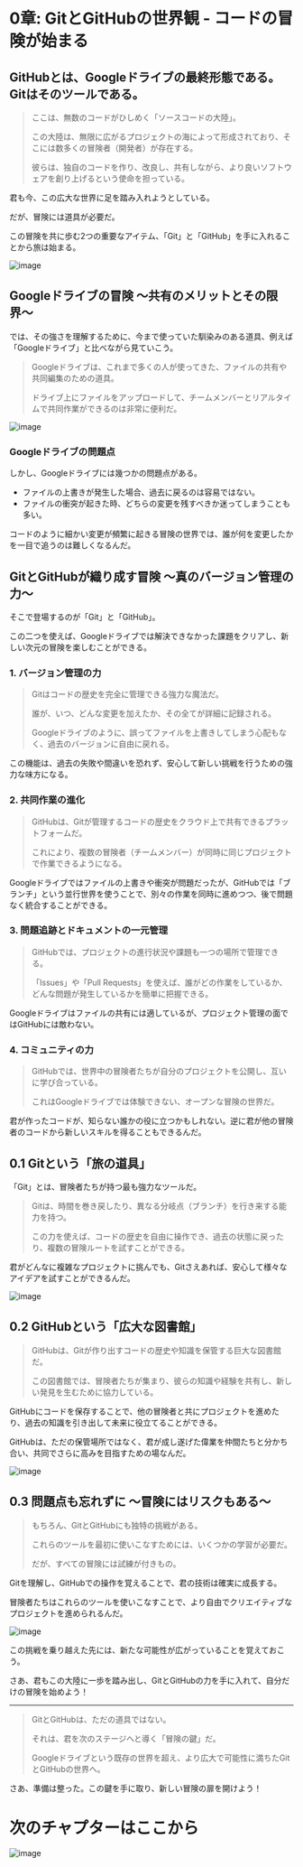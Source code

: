 # 0章: GitとGitHubの世界観 - コードの冒険が始まる

## GitHubとは、Googleドライブの最終形態である。Gitはそのツールである。
> ここは、無数のコードがひしめく「ソースコードの大陸」。
>
> この大陸は、無限に広がるプロジェクトの海によって形成されており、そこには数多くの冒険者（開発者）が存在する。
>
> 彼らは、独自のコードを作り、改良し、共有しながら、より良いソフトウェアを創り上げるという使命を担っている。

君も今、この広大な世界に足を踏み入れようとしている。

だが、冒険には道具が必要だ。

この冒険を共に歩む2つの重要なアイテム、「Git」と「GitHub」を手に入れることから旅は始まる。

![image](https://github.com/user-attachments/assets/267de3ba-d42a-4436-a327-7601898fbaf3)

## Googleドライブの冒険 〜共有のメリットとその限界〜

では、その強さを理解するために、今まで使っていた馴染みのある道具、例えば「Googleドライブ」と比べながら見ていこう。

> Googleドライブは、これまで多くの人が使ってきた、ファイルの共有や共同編集のための道具。
>
> ドライブ上にファイルをアップロードして、チームメンバーとリアルタイムで共同作業ができるのは非常に便利だ。

![image](https://github.com/user-attachments/assets/67b50d24-e580-4051-8f77-245b018d92a6)

### Googleドライブの問題点
しかし、Googleドライブには幾つかの問題点がある。
- ファイルの上書きが発生した場合、過去に戻るのは容易ではない。
- ファイルの衝突が起きた時、どちらの変更を残すべきか迷ってしまうことも多い。

コードのように細かい変更が頻繁に起きる冒険の世界では、誰が何を変更したかを一目で追うのは難しくなるんだ。

## GitとGitHubが織り成す冒険 〜真のバージョン管理の力〜

そこで登場するのが「Git」と「GitHub」。

この二つを使えば、Googleドライブでは解決できなかった課題をクリアし、新しい次元の冒険を楽しむことができる。

### 1. バージョン管理の力
> Gitはコードの歴史を完全に管理できる強力な魔法だ。
>
> 誰が、いつ、どんな変更を加えたか、その全てが詳細に記録される。
>
> Googleドライブのように、誤ってファイルを上書きしてしまう心配もなく、過去のバージョンに自由に戻れる。

この機能は、過去の失敗や間違いを恐れず、安心して新しい挑戦を行うための強力な味方になる。

### 2. 共同作業の進化
> GitHubは、Gitが管理するコードの歴史をクラウド上で共有できるプラットフォームだ。
>
> これにより、複数の冒険者（チームメンバー）が同時に同じプロジェクトで作業できるようになる。

Googleドライブではファイルの上書きや衝突が問題だったが、GitHubでは「ブランチ」という並行世界を使うことで、別々の作業を同時に進めつつ、後で問題なく統合することができる。

### 3. 問題追跡とドキュメントの一元管理
> GitHubでは、プロジェクトの進行状況や課題も一つの場所で管理できる。
>
> 「Issues」や「Pull Requests」を使えば、誰がどの作業をしているか、どんな問題が発生しているかを簡単に把握できる。

Googleドライブはファイルの共有には適しているが、プロジェクト管理の面ではGitHubには敵わない。

### 4. コミュニティの力
> GitHubでは、世界中の冒険者たちが自分のプロジェクトを公開し、互いに学び合っている。
>
> これはGoogleドライブでは体験できない、オープンな冒険の世界だ。

君が作ったコードが、知らない誰かの役に立つかもしれない。逆に君が他の冒険者のコードから新しいスキルを得ることもできるんだ。

## 0.1 Gitという「旅の道具」
「Git」とは、冒険者たちが持つ最も強力なツールだ。

> Gitは、時間を巻き戻したり、異なる分岐点（ブランチ）を行き来する能力を持つ。
>
> この力を使えば、コードの歴史を自由に操作でき、過去の状態に戻ったり、複数の冒険ルートを試すことができる。

君がどんなに複雑なプロジェクトに挑んでも、Gitさえあれば、安心して様々なアイデアを試すことができるんだ。

![image](https://github.com/user-attachments/assets/46016602-387e-4bcd-98b7-116e036e6ff1)

## 0.2 GitHubという「広大な図書館」

> GitHubは、Gitが作り出すコードの歴史や知識を保管する巨大な図書館だ。
>
> この図書館では、冒険者たちが集まり、彼らの知識や経験を共有し、新しい発見を生むために協力している。

GitHubにコードを保存することで、他の冒険者と共にプロジェクトを進めたり、過去の知識を引き出して未来に役立てることができる。

GitHubは、ただの保管場所ではなく、君が成し遂げた偉業を仲間たちと分かち合い、共同でさらに高みを目指すための場なんだ。

![image](https://github.com/user-attachments/assets/b162607c-032d-4e74-b7b9-cf7a645f346f)

## 0.3 問題点も忘れずに 〜冒険にはリスクもある〜
> もちろん、GitとGitHubにも独特の挑戦がある。
>
> これらのツールを最初に使いこなすためには、いくつかの学習が必要だ。
>
> だが、すべての冒険には試練が付きもの。

Gitを理解し、GitHubでの操作を覚えることで、君の技術は確実に成長する。

冒険者たちはこれらのツールを使いこなすことで、より自由でクリエイティブなプロジェクトを進められるんだ。

![image](https://github.com/user-attachments/assets/1fc196e3-8f6c-449e-af05-5881392a67d6)

この挑戦を乗り越えた先には、新たな可能性が広がっていることを覚えておこう。

さあ、君もこの大陸に一歩を踏み出し、GitとGitHubの力を手に入れて、自分だけの冒険を始めよう！

---

> GitとGitHubは、ただの道具ではない。
>
> それは、君を次のステージへと導く「冒険の鍵」だ。
>
> Googleドライブという既存の世界を超え、より広大で可能性に満ちたGitとGitHubの世界へ。

さあ、準備は整った。この鍵を手に取り、新しい冒険の扉を開けよう！

# 次のチャプターはここから
![image](https://github.com/user-attachments/assets/f23b7e04-27fd-4d33-a64c-21b680d9fb16)
